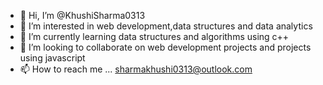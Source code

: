 - 👋 Hi, I’m @KhushiSharma0313
- 👀 I’m interested in web development,data structures and data analytics
- 🌱 I’m currently learning data structures and algorithms using c++
- 💞️ I’m looking to collaborate on web development projects and projects using javascript
- 📫 How to reach me ... sharmakhushi0313@outlook.com

<!---
KhushiSharma0313/KhushiSharma0313 is a ✨ special ✨ repository because its `README.md` (this file) appears on your GitHub profile.
You can click the Preview link to take a look at your changes.
--->
